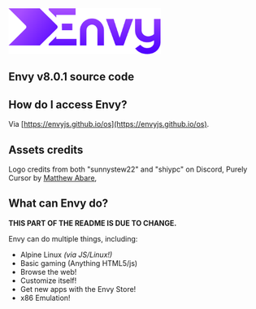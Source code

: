 <img src="assets/brand/seta.png" height="90" width="300">

## Envy v8.0.1 source code

## How do I access Envy?
Via [https://envyjs.github.io/os](https://envyjs.github.io/os).

## Assets credits
Logo credits from both "sunnystew22" and "shiypc" on Discord,
Purely Cursor by [Matthew Abare](https://matthewabare.com/blogs/purely.html),

## What can Envy do?
**THIS PART OF THE README IS DUE TO CHANGE.**

  Envy can do multiple things, including:
  
  * Alpine Linux *(via JS/Linux!)*
  * Basic gaming (Anything HTML5/js)
  * Browse the web!
  * Customize itself!
  * Get new apps with the Envy Store!
  * x86 Emulation! 

